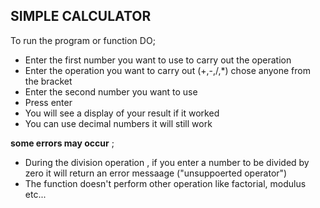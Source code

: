 ## SIMPLE CALCULATOR
To run the program or function DO;

- Enter the first number you want to use to carry out the operation
- Enter the operation you want to carry out (+,-,/,*) chose anyone from the bracket 
- Enter the second number you want to use 
- Press enter 
- You will see a display of your result if it worked 
- You can use decimal numbers it will still work
  
**some errors may occur** ;

- During the division operation , if you enter a number to be divided by zero it will return an error messaage ("unsuppoerted operator")
- The function doesn't perform other operation like factorial, modulus etc...
